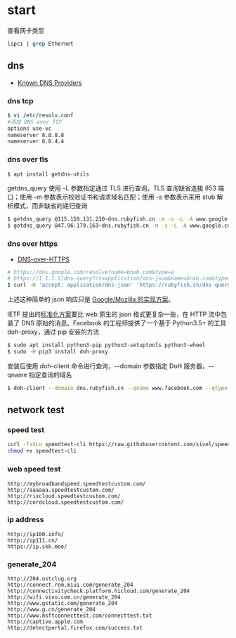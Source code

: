 # start

查看网卡类型

```bash
lspci | grep Ethernet
```

## dns

- [Known DNS Providers](https://kb.adguard.com/en/general/dns-providers)

### dns tcp

```bash
$ vi /etc/resolv.conf
#添加 DNS over TCP
options use-vc
nameserver 8.8.8.8
nameserver 8.8.4.4
```

### dns over tls

```bash
$ apt install getdns-utils
```

getdns_query 使用 -L 参数指定通过 TLS 进行查询，TLS 查询缺省连接 853 端口；使用 -m 参数表示校验证书和请求域名匹配；使用 -s 参数表示采用 stub 解析模式，而非缺省的递归查询

```bash
$ getdns_query @115.159.131.230~dns.rubyfish.cn -m -s -L -A www.google.com
$ getdns_query @47.96.179.163~dns.rubyfish.cn -m -s -L -A www.google.com
```

### dns over https

- [DNS-over-HTTPS](https://github.com/curl/curl/wiki/DNS-over-HTTPS)

```bash
# https://dns.google.com/resolve?name=bnxb.com&type=a
# https://1.1.1.1/dns-query?ct=application/dns-json&name=bnxb.com&type=A
$ curl -H 'accept: application/dns-json' 'https://rubyfish.cn/dns-query?name=www.google.com&type=A'
```

上述这种简单的 json 响应只是 [Google/Mozilla 的实现方案](https://developers.google.com/speed/public-dns/docs/doh/json)。

IETF 提出的[标准化方案](https://tools.ietf.org/html/rfc8484)要比 web 原生的 json 格式更复杂一些，在 HTTP 流中包装了 DNS 原始的消息。Facebook 的工程师提供了一个基于 Python3.5+ 的工具 doh-proxy，通过 pip 安装的方法

```bash
$ sudo apt install python3-pip python3-setuptools python3-wheel
$ sudo -H pip3 install doh-proxy
```

安装后使用 doh-client 命令进行查询，--domain 参数指定 DoH 服务器，--qname 指定查询的域名

```bash
$ doh-client --domain dns.rubyfish.cn --qname www.facebook.com --qtype A
```

## network test

### speed test

```bash
curl -fsSLo speedtest-cli https://raw.githubusercontent.com/sivel/speedtest-cli/master/speedtest.py
chmod +x speedtest-cli
```

### web speed test

```http
http://mybroadbandspeed.speedtestcustom.com/
http://aaaaaa.speedtestcustom.com/
http://rixcloud.speedtestcustom.com/
http://cordcloud.speedtestcustom.com/
```

### ip address

```http
http://ip100.info/
http://ip111.cn/
https://ip.skk.moe/
```

### generate_204

```http
http://204.ustclug.org
http://connect.rom.miui.com/generate_204
http://connectivitycheck.platform.hicloud.com/generate_204
http://wifi.vivo.com.cn/generate_204
http://www.gstatic.com/generate_204
http://www.g.cn/generate_204
http://www.msftconnecttest.com/connecttest.txt
http://captive.apple.com
http://detectportal.firefox.com/success.txt
```

